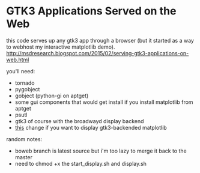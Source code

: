 # GTK3 Applications Served on the Web
this code serves up any gtk3 app through a browser (but it started as a way to webhost my interactive matplotlib demo).
http://msdresearch.blogspot.com/2015/02/serving-gtk3-applications-on-web.html

you'll need:
* tornado
* pygobject
* gobject (python-gi on aptget)
* some gui components that would get install if you install matplotlib from aptget
* psutl
* gtk3 of course with the broadwayd display backend
* [this](https://github.com/matplotlib/matplotlib/pull/4093) change if you want to display gtk3-backended matplotlib

random notes:
* boweb branch is latest source but i'm too lazy to merge it back to the master
* need to chmod +x the start_display.sh and display.sh
